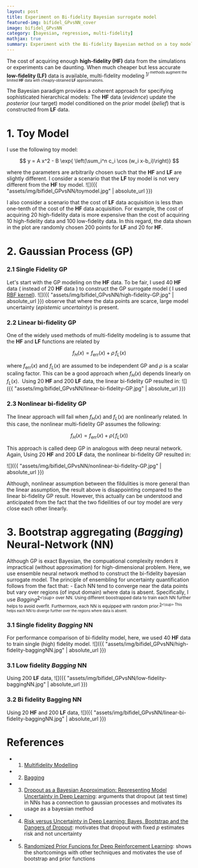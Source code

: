 ```yaml
---
layout: post
title: Experiment on Bi-fidelity Bayesian surrogate model
featured-img: bifidel_GPvsNN_cover
image: bifidel_GPvsNN
category: [bayesian, regression, multi-fidelity]
mathjax: true
summary: Experiment with the Bi-fidelity Bayesian method on a toy model using Neural Network Ensemble (bagging and random prior) and compare it with Gaussian Process
---
```


The cost of acquiring enough **high-fidelity (HF)** data from the simulations or experiments can be daunting. When much cheaper but less accurate **low-fidelity (LF)** data is available, multi-fidelity modeling <sup>[1](https://mlatcl.github.io/mlphysical/lectures/05-02-multifidelity.html)/<sup> methods augment the limited **HF** data with cheaply-obtained **LF** approximations.

The Bayesian paradigm provides a coherent approach for specifying sophisticated hierarchical models: The **HF** data (*evidence*) update the *posterior* (our target) model conditioned on the *prior* model (*belief*) that is constructed from **LF** data. 

# 1. Toy Model

I use the following toy model:

$$ y = A x^2 - B \exp{ \left(\sum_i^n c_i \cos (w_i x-b_i)\right)} $$

where the parameters are arbitrarily chosen such that the **HF** and **LF** are slightly different. I consider a scenario that the **LF** toy model is not very different from the **HF** toy model.
![]({{ "assets/img/bifidel_GPvsNN/toymodel.jpg" | absolute_url }})

I also consider a scenario that the cost of **LF** data acquisition is less than one-tenth of the cost of the **HF** data acquisition. For example, the cost of acquiring 20 high-fidelity data is more expensive than the cost of acquiring 10 high-fidelity data and 100 low-fidelity data. In this regard, the data shown in the plot are randomly chosen 200 points for **LF** and 20 for **HF**.


# 2. Gaussian Process (GP)


### 2.1 Single Fidelity GP
Let's start with the GP modeling on the **HF** data. To be fair, I used 40 **HF** data ( instead of 20 **HF** data ) to construct the GP surrogate model ( I used [RBF kernel](https://en.wikipedia.org/wiki/Radial_basis_function_kernel)).
![]({{ "assets/img/bifidel_GPvsNN/high-fidelity-GP.jpg" | absolute_url }})
observe that where the data points are scarce, large model uncertainty (*epistemic uncertainty*) is present. 


### 2.2 Linear bi-fidelity GP

One of the widely used methods of multi-fidelity modeling is to assume that the **HF** and **LF** functions are related by

$$
f_H(x) = f_{\text{err}}(x) + \rho \,f_L(x)
$$

where $f_{\text{err}}(x)$ and $f_L(x)$ are assumed to be independent GP and $\rho$ is a scalar scaling factor. This can be a good approach when $f_H(x)$ depends linearly on $f_L(x)$.  Using 20 **HF** and 200 **LF** data, the linear bi-fidelity GP resulted in:
![]({{ "assets/img/bifidel_GPvsNN/linear-bi-fidelity-GP.jpg" | absolute_url }})



### 2.3 Nonlinear bi-fidelity GP

The linear approach will fail when $f_H(x)$ and $f_L(x)$ are nonlinearly related. In this case, the nonlinear multi-fidelity GP assumes the following:

$$
f_H(x) = f_{\text{err}}(x) + \rho (\,f_L(x) )
$$

This approach is called deep GP in analogous with deep neural network. Again, Using 20 **HF** and 200 **LF** data, the nonlinear bi-fidelity GP resulted in:

![]({{ "assets/img/bifidel_GPvsNN/nonlinear-bi-fidelity-GP.jpg" | absolute_url }})

Although, nonlinear assumption between the fildulities is more general than the linear assumption, the result above is disappointing compared to the linear bi-fidelity GP result. However, this actually can be understood and anticipated from the fact that the two fideilities of our toy model are very close each other linearly. 


# 3. Bootstrap aggregating (*Bagging*) Neural-Network (NN)

Although GP is exact Bayesian, the compuational complexity renders it impractical (without approximation) for high-dimensional problem. Here, we use ensemble neural network method to construct the bi-fidelity bayesian surrogate model. 
The principle of ensembling for uncertainty quantification follows from the fact that:
	- Each NN tend to converge near the data points but vary over regions (of input domain) where data is absent.
Specifically, I use *Bagging*<sup>[2](https://www.stat.berkeley.edu/~breiman/bagging.pdf)<\sup> over NN. Using different boostrapped data to train each NN further helps to avoid overfit. 
Furthermore, each NN is equipped with random prior.<sup>[3](https://arxiv.org/pdf/1506.02142.pdf)<\sup> This helps each NN to diverge further over the regions where data is absent.

### 3.1 Single fidelity *Bagging* NN 

For performance comparison of bi-fidelity model, here, we used 40 **HF** data to train single (high) fidelity model.
![]({{ "assets/img/bifidel_GPvsNN/high-fidelity-baggingNN.jpg" | absolute_url }})

### 3.1 Low fidelity *Bagging* NN 

Using 200 **LF** data,
![]({{ "assets/img/bifidel_GPvsNN/low-fidelity-baggingNN.jpg" | absolute_url }})

### 3.2 Bi fidelity Bagging NN

Using 20 **HF** and 200 **LF** data,
![]({{ "assets/img/bifidel_GPvsNN/linear-bi-fidelity-baggingNN.jpg" | absolute_url }})



# References

* 1. [Multifidelity Modelling](https://mlatcl.github.io/mlphysical/lectures/05-02-multifidelity.html)
* 2. [Bagging](https://www.stat.berkeley.edu/~breiman/bagging.pdf) 
* 3. [Dropout as a Bayesian Approximation: Representing Model Uncertainty in Deep Learning](https://arxiv.org/pdf/1506.02142.pdf): arguments that dropout (at test time) in NNs has a connection to gaussian processes and motivates its usage as a bayesian method
* 4. [Risk versus Uncertainty in Deep Learning: Bayes, Bootstrap and the Dangers of Dropout](http://bayesiandeeplearning.org/2016/papers/BDL_4.pdf): motivates that dropout with fixed $p$ estimates risk and not uncertainty
* 5. [Randomized Prior Funcions for Deep Reinforcement Learning](https://papers.nips.cc/paper/8080-randomized-prior-functions-for-deep-reinforcement-learning.pdf): shows the shortcomings with other techniques and motivates the use of bootstrap and prior functions

